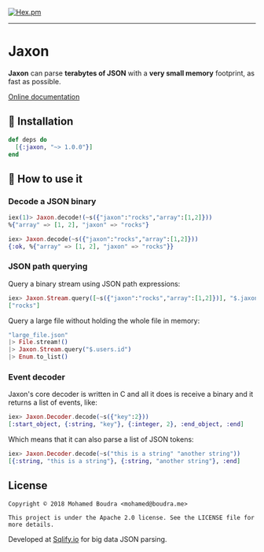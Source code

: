 [![Hex.pm](https://img.shields.io/hexpm/v/jaxon.svg)](https://hex.pm/packages/jaxon)

------------------------------------

# Jaxon

**Jaxon** can parse **terabytes of JSON** with a **very small memory** footprint, as fast as possible.

[Online documentation](https://hexdocs.pm/jaxon/)

## :rocket:  Installation

```elixir
def deps do
  [{:jaxon, "~> 1.0.0"}]
end
```

## :thinking:  How to use it

### Decode a JSON binary

```elixir
iex(1)> Jaxon.decode!(~s({"jaxon":"rocks","array":[1,2]}))
%{"array" => [1, 2], "jaxon" => "rocks"}
```

```elixir
iex> Jaxon.decode(~s({"jaxon":"rocks","array":[1,2]}))
{:ok, %{"array" => [1, 2], "jaxon" => "rocks"}}
```

### JSON path querying

Query a binary stream using JSON path expressions:

```elixir
iex> Jaxon.Stream.query([~s({"jaxon":"rocks","array":[1,2]})], "$.jaxon") |> Enum.to_list()
["rocks"]
```

Query a large file without holding the whole file in memory:

```elixir
"large_file.json"
|> File.stream!()
|> Jaxon.Stream.query("$.users.id")
|> Enum.to_list()
```

### Event decoder

Jaxon's core decoder is written in C and all it does is receive a binary and it returns a list of events, like:

```elixir
iex> Jaxon.Decoder.decode(~s({"key":2}))
[:start_object, {:string, "key"}, {:integer, 2}, :end_object, :end]
```

Which means that it can also parse a list of JSON tokens:

```elixir
iex> Jaxon.Decoder.decode(~s("this is a string" "another string"))
[{:string, "this is a string"}, {:string, "another string"}, :end]
```

## License

```
Copyright © 2018 Mohamed Boudra <mohamed@boudra.me>

This project is under the Apache 2.0 license. See the LICENSE file for more details.
```

Developed at [Sqlify.io](https://sqlify.io) for big data JSON parsing.
